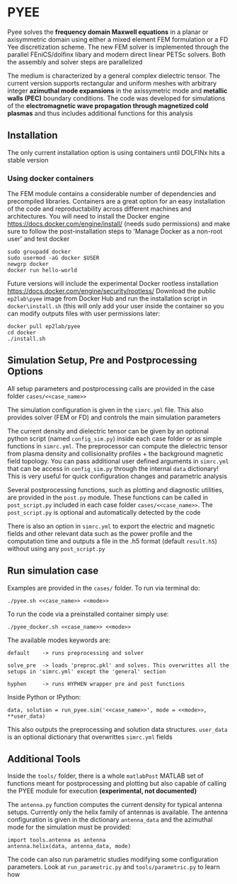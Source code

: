 # PYEE

Pyee solves the **frequency domain Maxwell equations** in a planar or axisymmetric domain using either a mixed element FEM formulation or a FD Yee discretization scheme. The new FEM solver is implemented through the parallel FEniCS/dolfinx libary and modern direct linear PETSc solvers. Both the assembly and solver steps are parallelized

The medium is characterized by a general complex dielectric tensor. The current version supports rectangular and uniform meshes with arbitrary integer **azimuthal mode expansions** in the axissymetric mode and **metallic walls (PEC)** boundary conditions. The code was developed for simulations of the **electromagnetic wave propagation through magnetized cold plasmas** and thus includes additional functions for this analysis

## Installation
The only current installation option is using containers until DOLFINx hits a stable version
  
###  Using docker containers
The FEM module contains a considerable number of dependencies and precompiled libraries. Containers are a great option for an easy installation of the code and reproductability across different machines and architectures. You will need to install the Docker engine https://docs.docker.com/engine/install/ (needs sudo permissions) and make sure to follow the post-installation steps to 'Manage Docker as a non-root user' and test docker

    sudo groupadd docker
    sudo usermod -aG docker $USER
    newgrp docker
    docker run hello-world
    
Future versions will include the experimental Docker rootless installation https://docs.docker.com/engine/security/rootless/
Download the public ``ep2lab\pyee`` image from Docker Hub and run the installation script in ``docker\install.sh`` (this will only add your user inside the container so you can modify outputs files with user permissions later:
  
    docker pull ep2lab/pyee
    cd docker
    ./install.sh
  
## Simulation Setup, Pre and Postprocessing Options

All setup parameters and postprocessing calls are provided in the case folder ``cases/<<case_name>>``

The simulation configuration is given in the ``simrc.yml`` file. This also provides solver (FEM or FD) and controls the main simulation parameters

The current density and dielectric tensor can be given by an optional python script (named ``config_sim.py``) inside each case folder or as simple functions in ``simrc.yml``. The preprocessor can compute the dielectric tensor from plasma density and collisionality profiles + the background magnetic field topology. You can pass additional user defined arguments in ``simrc.yml`` that can be access in ``config_sim.py`` through the internal ``data`` dictionary! This is very useful for quick configuration changes and parametric analysis

Several postprocessing functions, such as plotting and diagnostic utilities, are provided in the ``post.py`` module. These functions can be called in  ``post_script.py`` included in each case folder ``cases/<<case_name>>``. The ``post_script.py`` is optional and automatically detected by the code

There is also an option in ``simrc.yml`` to export the electric and magnetic fields and other relevant data such as the power profile and the computation time and outputs a file in the .h5 format (default ``result.h5``) without using any ``post_script.py``

## Run simulation case

Examples are provided in the ``cases/`` folder. To run via terminal do:

    ./pyee.sh <<case_name>> <<mode>>
  
To run the code via a preinstalled container simply use:
  
    ./pyee_docker.sh <<case_name>> <<mode>>
  
The available modes keywords are:

    default    -> runs preprocessing and solver 
    
    solve_pre  -> loads 'preproc.pkl' and solves. This overwrittes all the setups in 'simrc.yml' except the 'general' section
    
    hyphen     -> runs HYPHEN wrapper pre and post functions

Inside Python or IPython:

    data, solution = run_pyee.sim('<<case_name>>', mode = <<mode>>, **user_data) 
  
This also outputs the preprocessing and solution data structures. ``user_data`` is an optional dictionary that overwrittes ``simrc.yml`` fields

## Additional Tools
  
Inside the ``tools/`` folder, there is a whole ``matlabPost`` MATLAB set of functions meant for postprocessing and plotting but also capable of calling the PYEE module for execution **(experimental, not documented)**

The ``antenna.py`` function computes the current density for typical antenna setups. Currently only the helix family of antennas is available. The antenna configuration is given in the dictionary ``antenna_data`` and the azimuthal mode for the simulation must be provided:

    import tools.antenna as antenna
    antenna.helix(data, antenna_data, mode)
 
The code can also run parametric studies modifying some configuration parameters. Look at ``run_parametric.py`` and ``tools/parametric.py`` to learn how
